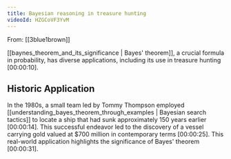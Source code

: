```yaml
---
title: Bayesian reasoning in treasure hunting
videoId: HZGCoVF3YvM
---
```


From: [[3blue1brown]] <br/> 

[[baynes_theorem_and_its_significance | Bayes' theorem]], a crucial formula in probability, has diverse applications, including its use in treasure hunting <a class="yt-timestamp" data-t="00:00:10">[00:00:10]</a>.

## Historic Application

In the 1980s, a small team led by Tommy Thompson employed [[understanding_bayes_theorem_through_examples | Bayesian search tactics]] to locate a ship that had sunk approximately 150 years earlier <a class="yt-timestamp" data-t="00:00:14">[00:00:14]</a>. This successful endeavor led to the discovery of a vessel carrying gold valued at $700 million in contemporary terms <a class="yt-timestamp" data-t="00:00:25">[00:00:25]</a>. This real-world application highlights the significance of Bayes' theorem <a class="yt-timestamp" data-t="00:00:31">[00:00:31]</a>.